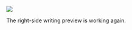 ![](https://db-feed.s3.amazonaws.com/legacy/Screen_Shot_2019_09_08_at_10_56_11_PM-1567997815084.png)

The right-side writing preview is working again.
